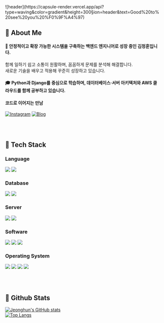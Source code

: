 <div>
  <!--Header-->
  ![header](https://capsule-render.vercel.app/api?type=waving&color=gradient&height=300&section=header&text=Good%20to%20see%20you%20%F0%9F%A4%97)
</div>

<div>
  <!--Body-->
  
  ## 👀 About Me
  #### :raising_hand: 안정적이고 확장 가능한 시스템을 구축하는 백엔드 엔지니어로 성장 중인 김정훈입니다.  
  함께 일하기 쉽고 소통이 원활하며, 꼼꼼하게 문제를 분석해 해결합니다.  
  새로운 기술을 배우고 적용해 꾸준히 성장하고 있습니다. <br/>
  
  #### 🎓 Python과 Django를 중심으로 학습하며, 데이터베이스·서버 아키텍처와 AWS 클라우드를 함께 공부하고 있습니다. <br/>
  
  #### 코드로 이어지는 만남  
  [![Instagram](https://img.shields.io/badge/Instagram-E4405F?logo=instagram&logoColor=white)](https://www.instagram.com/schicksal36)
  [![Blog](https://img.shields.io/badge/Blog-03C75A?logo=naver&logoColor=white)](https://blog.naver.com/schicksal36)

  <br/><br/>

  ## 🧱 Tech Stack

  ### Language
  <img src="https://img.shields.io/badge/Python-3776AB?style=flat-square&logo=Python&logoColor=white"/>
  <img src="https://img.shields.io/badge/Django-092E20?style=flat-square&logo=Django&logoColor=white"/>

  ### Database
  <img src="https://img.shields.io/badge/MySQL-4479A1?style=flat-square&logo=MySQL&logoColor=white"/>
  <img src="https://img.shields.io/badge/MariaDB-003545?style=flat-square&logo=MariaDB&logoColor=white"/>

  ### Server
  <img src="https://img.shields.io/badge/HP-0096D6?style=flat-square&logo=hp&logoColor=white"/>
  <img src="https://img.shields.io/badge/Lenovo-E2231A?style=flat-square&logo=lenovo&logoColor=white"/>

  ### Software
  <img src="https://img.shields.io/badge/VMware-607078?style=flat-square&logo=vmware&logoColor=white"/>
  <img src="https://img.shields.io/badge/VirtualBox-183A61?style=flat-square&logo=virtualbox&logoColor=white"/>
  <img src="https://img.shields.io/badge/Wireshark-1679A7?style=flat-square&logo=wireshark&logoColor=white"/>

  ### Operating System
  <img src="https://img.shields.io/badge/Rocky%20Linux-10B981?style=flat-square&logo=rockylinux&logoColor=white"/>
  <img src="https://img.shields.io/badge/CentOS-262577?style=flat-square&logo=centos&logoColor=white"/>
  <img src="https://img.shields.io/badge/Ubuntu-E95420?style=flat-square&logo=ubuntu&logoColor=white"/>
  <img src="https://img.shields.io/badge/Fedora-294172?style=flat-square&logo=fedora&logoColor=white"/>
  
  <br/><br/>

  ## 🤔 Github Stats
  [![Jeonghun's GitHub stats](https://github-readme-stats.vercel.app/api?username=schicksal36&show_icons=true&theme=tokyonight)](https://github.com/anuraghazra/github-readme-stats)
  <br/>
  [![Top Langs](https://github-readme-stats.vercel.app/api/top-langs/?username=schicksal36&layout=compact&theme=tokyonight)](https://github.com/anuraghazra/github-readme-stats)
  
</div>

<!--
**schicksal36/schicksal36** is a ✨ _special_ ✨ repository because its `README.md` (this file) appears on your GitHub profile.
-->
